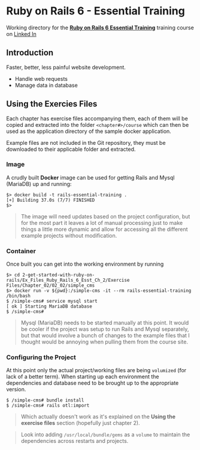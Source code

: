 # Ruby on Rails 6 - Essential Training

Working directory for the **[Ruby on Rails 6 Essential Training](https://www.linkedin.com/learning/ruby-on-rails-6-essential-training)** training course on [Linked In](https://www.linkedin.com/learning/ruby-on-rails-6-essential-training)

## Introduction

Faster, better, less painful website development.

- Handle web requests
- Manage data in database

## Using the Exercies Files

Each chapter has exercise files accompanying them, each of them will be copied and extracted into the folder `<chapter#>/course` which can then be used as the application directory of the sample docker application.

Example files are not included in the Git repository, they must be downloaded to their applicable folder and extracted.

### Image

A crudly built **Docker** image can be used for getting Rails and Mysql (MariaDB) up and running:

```
$> docker build -t rails-essential-training .
[+] Building 37.0s (7/7) FINISHED
$>
```

> The image will need updates based on the project configuration, but for the most part it leaves a lot of manual processing just to make things a little more dynamic and allow for accessing all the different example projects without modification.

### Container

Once built you can get into the working environment by running

```
$> cd 2-get-started-with-ruby-on-rails/Ex_Files_Ruby_Rails_6_Esst_Ch_2/Exercise Files/Chapter_02/02_02/simple_cms
$> docker run -v ${pwd}:/simple-cms -it --rm rails-essential-training /bin/bash
$ /simple-cms# service mysql start
[ ok ] Starting MariaDB database 
$ /simple-cms# 
```

> Mysql (MariaDB) needs to be started manually at this point.  It would be cooler if the project was setup to run
> Rails and Mysql separately, but that would involve a bunch of changes to the example files that I thought would
> be annoying when pulling them from the course site.

### Configuring the Project

At this point only the actual project/working files are being `volumized` (for lack of a better term). When starting up each environment the dependencies and database need to be brought up to the appropriate version.

```
$ /simple-cms# bundle install
$ /simple-cms# rails otl:import
```

> Which actually doesn't work as it's explained on the **Using the exercise files** section (hopefully just chapter 2).

> Look into adding `/usr/local/bundle/gems` as a `volume` to maintain the dependencies across restarts and projects.
